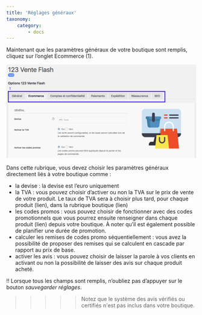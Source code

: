 ```yaml
---
title: 'Réglages généraux'
taxonomy:
    category:
        - docs
---
```


Maintenant que les paramètres généraux de votre boutique sont remplis, cliquez sur l’onglet Ecommerce (1). 

![parametres-generaux-guide-123venteflash](parametres-generaux-guide-123venteflash.png)

Dans cette rubrique, vous devez choisir les paramètres généraux directement liés à votre boutique comme : 

- la devise : la devise est l’euro uniquement
- la TVA : vous pouvez choisir d’activer ou non la TVA sur le prix de vente de votre produit. Le taux de TVA sera à choisir plus tard, pour chaque produit (lien), dans la rubrique boutique (lien)
- les codes promos : vous pouvez choisir de fonctionner avec des codes promotionnels que vous pourrez ensuite renseigner dans chaque produit (lien) depuis votre boutique. À noter qu’il est également possible de planifier une durée de promotion.
- calculer les remises de codes promo séquentiellement : vous avez la possibilité de proposer des remises qui se calculent en cascade par rapport au prix de base.  
- activer les avis : vous pouvez choisir de laisser la parole à vos clients en activant ou non la possibilité de laisser des avis sur chaque produit acheté. 

!! Lorsque tous les champs sont remplis, n’oubliez pas d’appuyer sur le bouton *sauvegarder réglages*.

>>>>> Notez que le système des avis vérifiés ou certifiés n'est pas inclus dans votre boutique.